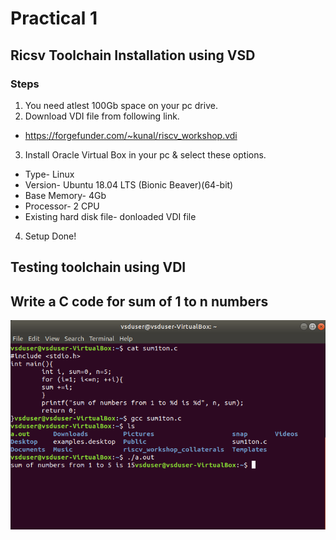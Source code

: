 # Practical 1
## Ricsv Toolchain Installation using VSD

### Steps
1. You need atlest 100Gb space on your pc drive.
2. Download VDI file from following link.
* https://forgefunder.com/~kunal/riscv_workshop.vdi

3. Install Oracle Virtual Box in your pc & select these options.

* Type- Linux
* Version- Ubuntu 18.04 LTS (Bionic Beaver)(64-bit)
* Base Memory- 4Gb
* Processor- 2 CPU
* Existing hard disk file- donloaded VDI file
4. Setup Done!

## Testing toolchain using VDI

## Write a C code for sum of 1 to n numbers

![c code for summation](./Images/vsd1.PNG)

